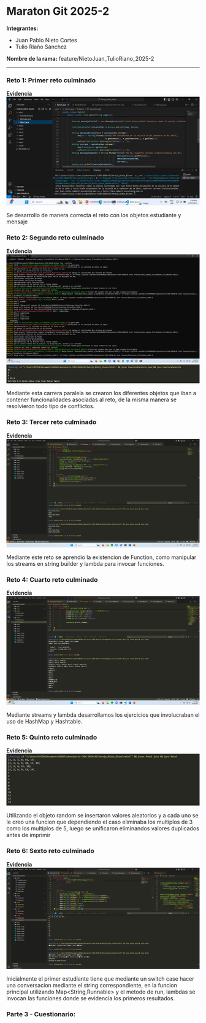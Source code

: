 # Maraton Git 2025-2

**Integrantes:**

- Juan Pablo Nieto Cortes
- Tulio Riaño Sánchez

**Nombre de la rama:** feature/NietoJuan_TulioRiano_2025-2

---

### Reto 1: Primer reto culminado

**Evidencia**
![alt text](image.png)

Se desarrollo de manera correcta el reto con los objetos estudiante y mensaje

### Reto 2: Segundo reto culminado

**Evidencia**
![alt text](image-1.png)
![alt text](image-2.png)

Mediante esta carrera paralela se crearon los diferentes objetos que iban a contener funcionalidades asociadas al reto, de la misma manera se resolvieron todo tipo de conflictos.

### Reto 3: Tercer reto culminado

**Evidencia**
![alt text](image-3.png)

Mediante este reto se aprendio la existencion de Function, como manipular los streams en string builder y lambda para invocar funciones.

### Reto 4: Cuarto reto culminado

**Evidencia**
![alt text](image-4.png)

Mediante streams y lambda desarrollamos los ejercicios que involucraban el uso de HashMap y Hashtable.

### Reto 5: Quinto reto culminado

**Evidencia**
![alt text](image-5.png)

Utilizando el objeto random se insertaron valores aleatorios y a cada uno se le creo una funcion que dependiendo el caso eliminaba los multiplos de 3 como los multiplos de 5, luego se unificaron eliminandos valores duplicados antes de imprimir

### Reto 6: Sexto reto culminado

**Evidencia**
![alt text](image-6.png)

Inicialmente el primer estudiante tiene que mediante un switch case hacer una conversacion mediante el string correspondiente, en la funcion principal utilizando Map<String,Runnable> y el metodo de run, lambdas se invocan las funciones donde se evidencia los primeros resultados.

### Parte 3 - Cuestionario:
